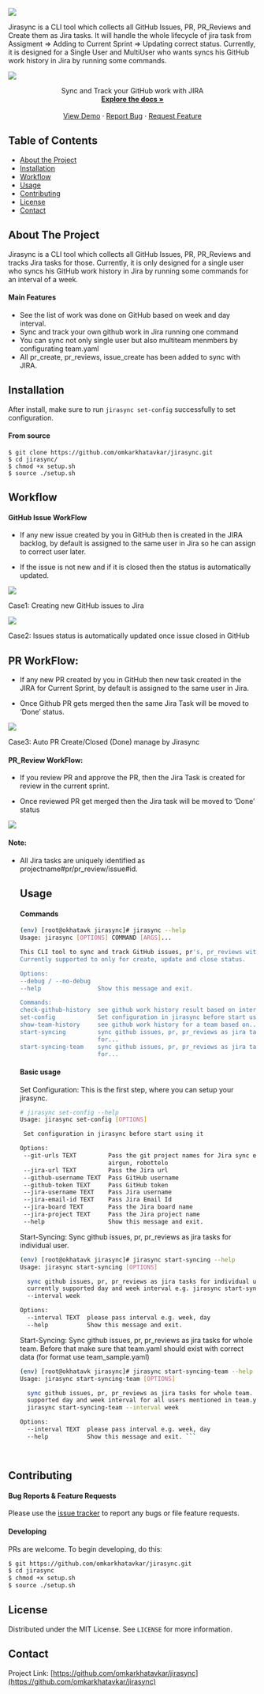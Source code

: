 
![](https://i.ibb.co/d4Y6Frs/2d524aa8-8c79-4562-bfd9-a3f8a85536df-200x200.png)

Jirasync is a CLI tool which collects all GitHub Issues, PR, PR_Reviews and Create them as Jira tasks. It will handle the whole lifecycle of jira task from Assigment => Adding to Current Sprint => Updating correct status. Currently, it is designed for a Single User and MultiUser who wants syncs his GitHub work history in Jira by running some commands.

![](https://raw.githubusercontent.com/omkarkhatavkar/jirasync/master/img/jirasync_1.gif)
 <p align="center">  
 Sync and Track your GitHub work with JIRA  
    <br />  
 <a href="https://github.com/omkarkhatavkar/jirasync
 "><strong>Explore the docs »</strong></a>  
 <br /> <br /> <a href="https://raw.githubusercontent.com/omkarkhatavkar/jirasync/master/img/jirasync_1.gif">View Demo</a>  
  ·  
    <a href="https://github.com/omkarkhatavkar/jirasync/issues">Report Bug</a>  
  ·  
    <a href="https://github.com/omkarkhatavkar/jirasync/issues">Request Feature</a>  
 </p></p>  
  
  
  
<!-- TABLE OF CONTENTS -->  
## Table of Contents  
  
* [About the Project](#about-the-project)  
* [Installation](#installation)  
* [Workflow](#workflow)
* [Usage](#usage)  
* [Contributing](#contributing)  
* [License](#license)  
* [Contact](#contact)  
  
  
  
<!-- ABOUT THE PROJECT -->  
## About The Project    

Jirasync is a CLI tool which collects all GitHub Issues, PR, PR_Reviews and tracks Jira tasks for those. Currently, it is only designed for a single user who syncs his GitHub work history in Jira by running some commands for an interval of a week.

#### Main Features 

-   See the list of work was done on GitHub based on week and day interval.    
-   Sync and track your own github work in Jira running one command 
-   You can sync not only single user but also multiteam menmbers by configurating team.yaml
-  All pr_create, pr_reviews, issue_create has been added to sync with JIRA.
 
  <!-- ## Installation -->  
## Installation    

After install, make sure to run `jirasync set-config` successfully to set configuration.
#### From source

    $ git clone https://github.com/omkarkhatavkar/jirasync.git
    $ cd jirasync/
    $ chmod +x setup.sh
    $ source ./setup.sh

  <!-- ## Workflow -->  
## Workflow
#### GitHub Issue WorkFlow

-   If any new issue created by you in GitHub then is created in the JIRA backlog, by default is assigned to the same user in Jira so he can assign to correct user later.
    
-   If the issue is not new and if it is closed then the status is automatically updated.
    

![](https://i.ibb.co/9vTHbqh/9-IMMd-z-BXDY1-Oy-MZILx-NGZl-Ljxv-E3-Vuw-OIMS-Ir-PVmn-AUDx-IRGe8-XVXGT-2w-Yt-A3-U5-b0vj-Dq-Y6vyv-Kg1-Ied-AECU0nd-Dz-FJEFKt-QIg-FMu-Wvo-W2-P-lh14-Tz-FFo-D7-Bzh-N2-HGRH3kv.png)

Case1: Creating new GitHub issues to Jira

  

![](https://i.ibb.co/y5J3C8d/LEr6-Iy-G2-YKgta-OYk-EHSZ6jm-Qi3q-S-cw-HI3-Dk-Fx-Eb-AThln2ye-Ad154yq1b-TCm6l-Nk0l-Ba-Hh-n-Mpr0-Ul-Mj5-XT7-K9-PZR9-Arc-HLW084-FGu3-SM-p-Sp-NAF2-CQPG2-Xq-BD4-C0-R8-FGBCX6if.png)

Case2: Issues status is automatically updated once issue closed in GitHub    

## PR WorkFlow:

-   If any new PR created by you in GitHub then new task created in the JIRA for Current Sprint, by default is assigned to the same user in Jira.
    
-   Once Github PR gets merged then the same Jira Task will be moved to ‘Done’ status.
    

  

![](hGttps://lh6.googleusercontent.com/Qqy_LIJ0N9oQ6zDg673D5VA_uJKsM_jid1GBLPdPTuEFLia3fpvdu1gb4lgG3nV3GzWQM8EMTEozxjHB_NJ1Uhsq9ffOIeYeVaWWsM3RxZCZpbh2xsZYU1w0li70DjDKZ0frm5Cq)

Case3: Auto PR Create/Closed (Done) manage by Jirasync

  

#### PR_Review WorkFlow:

-   If you review PR and approve the PR, then the Jira Task is created for review in the current sprint.
    
-   Once reviewed PR get merged then the Jira task will be moved to ‘Done’ status
    

  

![](https://i.ibb.co/V31G52W/tsm8ouwkvh-W4-Sekx3w-Yu-WYqx-P4-Iypo-EK0-Vli-NHELSV2a3g4n-Bs95ivcd6e5-Vk-D2-Mrw-Sgmcd5-Et-ZKHNw5-H4g-Ah8t0-O-p-Cccgh8-Ao-ZI2h-Md5s-OI3-fgb-MIZPz8mxd-FDVOWqtjd-Du-Ay.png)

####  Note:

-   All Jira tasks are uniquely identified as projectname#pr/pr_review/issue#id.
    
    ## Usage 
    #### Commands
	  ```bash
	(env) [root@okhatavk jirasync]# jirasync --help
	Usage: jirasync [OPTIONS] COMMAND [ARGS]...

	  This CLI tool to sync and track GitHub issues, pr's, pr_reviews with Jira.
	  Currently supported to only for create, update and close status.

	Options:
	  --debug / --no-debug
	  --help                Show this message and exit.

	Commands:
	  check-github-history  see github work history result based on intervals...
	  set-config            Set configuration in jirasync before start using it
	  show-team-history     see github work history for a team based on...
	  start-syncing         sync github issues, pr, pr_reviews as jira tasks
	                        for...
	  start-syncing-team    sync github issues, pr, pr_reviews as jira tasks
	                        for...

	```
	#### Basic usage
	Set Configuration:  This is the first step, where you can setup your jirasync.
	 ```bash
	 # jirasync set-config --help
	Usage: jirasync set-config [OPTIONS]

	  Set configuration in jirasync before start using it

	Options:
	  --git-urls TEXT         Pass the git project names for Jira sync e.g.
	                          airgun, robottelo
	  --jira-url TEXT         Pass the Jira url
	  --github-username TEXT  Pass GitHub username
	  --github-token TEXT     Pass GitHub token
	  --jira-username TEXT    Pass Jira username
	  --jira-email-id TEXT    Pass Jira Email Id
	  --jira-board TEXT       Pass the Jira board name
	  --jira-project TEXT     Pass the Jira project name
	  --help                  Show this message and exit.

	 ```
	  
	 Start-Syncing: Sync github issues, pr, pr_reviews as jira tasks for individual user.
	``` bash
	(env) [root@okhatavk jirasync]# jirasync start-syncing --help 
	Usage: jirasync start-syncing [OPTIONS]

	  sync github issues, pr, pr_reviews as jira tasks for individual user.
	  currently supported day and week interval e.g. jirasync start-syncing
	  --interval week

	Options:
	  --interval TEXT  please pass interval e.g. week, day
	  --help           Show this message and exit. 
	  ```
	Start-Syncing: Sync github issues, pr, pr_reviews as jira tasks for whole team. Before that make sure that team.yaml should exist with correct data (for format use team_sample.yaml)
	```bash 
	(env) [root@okhatavk jirasync]# jirasync start-syncing-team --help 
	Usage: jirasync start-syncing-team [OPTIONS]

	  sync github issues, pr, pr_reviews as jira tasks for whole team. currently
	  supported day and week interval for all users mentioned in team.yaml e.g.
	  jirasync start-syncing-team --interval week

	Options:
	  --interval TEXT  please pass interval e.g. week, day
	  --help           Show this message and exit. ```

  
## Contributing

#### Bug Reports & Feature Requests

Please use the [issue tracker](https://github.com/omkarkhatavkar/jirasync/issues) to report any bugs or file feature requests.

#### Developing

PRs are welcome. To begin developing, do this:

```bash
$ git https://github.com/omkarkhatavkar/jirasync.git
$ cd jirasync
$ chmod +x setup.sh
$ source ./setup.sh
```

<!-- LICENSE -->  
## License  
  
Distributed under the MIT License. See `LICENSE` for more information.  
  
  
  
<!-- CONTACT -->  
## Contact  
  
Project Link: [https://github.com/omkarkhatavkar/jirasync](https://github.com/omkarkhatavkar/jirasync)  
  
	 
	
